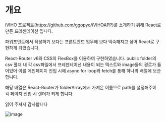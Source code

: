 # 개요

iVIHO 프로젝트(https://github.com/ggopyo/iVIHOAPP)를 소개하기 위해 React로 만든 프레젠테이션 입니다.

파워포인트에서 작성하기 보다는 프론트엔드 업무에 보다 익숙해지고 싶어 React로 구현하게 되었습니다.

React-Router v6와 CSS의 FlexBox를 이용하여 구현하였습니다.
public folder의 csv 폴더 내 각 csv파일에서 프레젠테이션 내용이 되는 텍스트와 image들의 경로가 들어있어
이를 메인페이지 진입 시에 async for loop와 fetch를 통해 하나의 배열에 보관합니다.

해당 배열은 React-Router가 folderArray에서 가져온 이름으로 path를 설정해주어 각 페이지 진입 시 
렌더가 되게 합니다.


읽어 주셔서 감사합니다


![image](https://user-images.githubusercontent.com/34387356/154852375-b597a665-19d7-411b-9e95-8edb7718b948.png)

